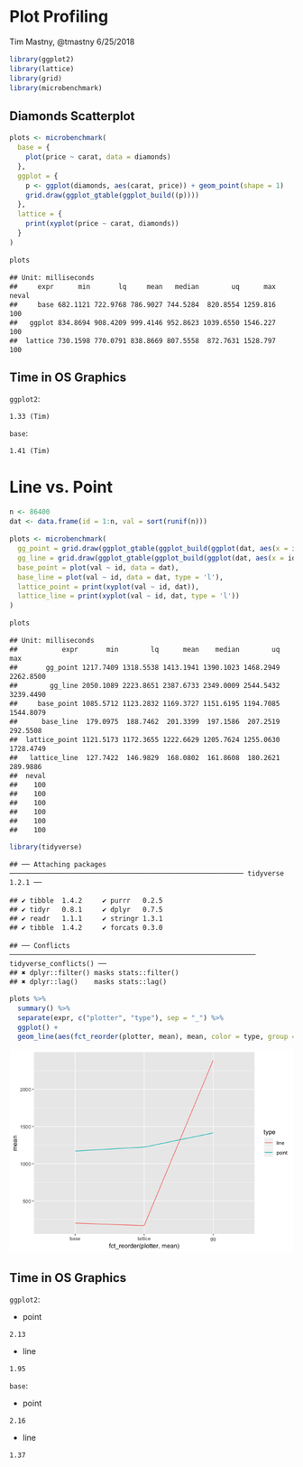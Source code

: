 Plot Profiling
================
Tim Mastny, @tmastny
6/25/2018

``` r
library(ggplot2)
library(lattice)
library(grid) 
library(microbenchmark)
```

## Diamonds Scatterplot

``` r
plots <- microbenchmark(
  base = { 
    plot(price ~ carat, data = diamonds)
  },
  ggplot = {
    p <- ggplot(diamonds, aes(carat, price)) + geom_point(shape = 1)  
    grid.draw(ggplot_gtable(ggplot_build((p))))
  },
  lattice = {
    print(xyplot(price ~ carat, diamonds))
  }
)
```

``` r
plots
```

    ## Unit: milliseconds
    ##     expr      min       lq     mean   median        uq      max neval
    ##     base 682.1121 722.9768 786.9027 744.5284  820.8554 1259.816   100
    ##   ggplot 834.8694 908.4209 999.4146 952.8623 1039.6550 1546.227   100
    ##  lattice 730.1598 770.0791 838.8669 807.5558  872.7631 1528.797   100

## Time in OS Graphics

`ggplot2`:

    1.33 (Tim)

`base`:

    1.41 (Tim)

# Line vs. Point

``` r
n <- 86400
dat <- data.frame(id = 1:n, val = sort(runif(n)))
```

``` r
plots <- microbenchmark(
  gg_point = grid.draw(ggplot_gtable(ggplot_build(ggplot(dat, aes(x = id, y = val)) + geom_point()))),
  gg_line = grid.draw(ggplot_gtable(ggplot_build(ggplot(dat, aes(x = id, y = val)) + geom_line()))),
  base_point = plot(val ~ id, data = dat),
  base_line = plot(val ~ id, data = dat, type = 'l'),
  lattice_point = print(xyplot(val ~ id, dat)),
  lattice_line = print(xyplot(val ~ id, dat, type = 'l'))
)
```

``` r
plots
```

    ## Unit: milliseconds
    ##           expr       min        lq      mean    median        uq       max
    ##       gg_point 1217.7409 1318.5538 1413.1941 1390.1023 1468.2949 2262.8500
    ##        gg_line 2050.1089 2223.8651 2387.6733 2349.0009 2544.5432 3239.4490
    ##     base_point 1085.5712 1123.2832 1169.3727 1151.6195 1194.7085 1544.8079
    ##      base_line  179.0975  188.7462  201.3399  197.1586  207.2519  292.5508
    ##  lattice_point 1121.5173 1172.3655 1222.6629 1205.7624 1255.0630 1728.4749
    ##   lattice_line  127.7422  146.9829  168.0802  161.8608  180.2621  289.9886
    ##  neval
    ##    100
    ##    100
    ##    100
    ##    100
    ##    100
    ##    100

``` r
library(tidyverse)
```

    ## ── Attaching packages ────────────────────────────────────────────────────────── tidyverse 1.2.1 ──

    ## ✔ tibble  1.4.2     ✔ purrr   0.2.5
    ## ✔ tidyr   0.8.1     ✔ dplyr   0.7.5
    ## ✔ readr   1.1.1     ✔ stringr 1.3.1
    ## ✔ tibble  1.4.2     ✔ forcats 0.3.0

    ## ── Conflicts ───────────────────────────────────────────────────────────── tidyverse_conflicts() ──
    ## ✖ dplyr::filter() masks stats::filter()
    ## ✖ dplyr::lag()    masks stats::lag()

``` r
plots %>%
  summary() %>%
  separate(expr, c("plotter", "type"), sep = "_") %>%
  ggplot() +
  geom_line(aes(fct_reorder(plotter, mean), mean, color = type, group = type))
```

![](profiling_tmastny_files/figure-gfm/unnamed-chunk-7-1.png)<!-- -->

## Time in OS Graphics

`ggplot2`:

  - point

<!-- end list -->

    2.13

  - line

<!-- end list -->

    1.95

`base`:

  - point

<!-- end list -->

    2.16

  - line

<!-- end list -->

    1.37
